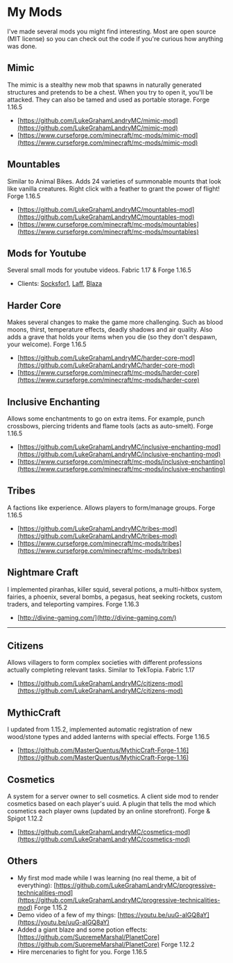 # My Mods

I've made several mods you might find interesting. Most are open source (MIT license) so you can check out the code if you're curious how anything was done.

## Mimic

The mimic is a stealthy new mob that spawns in naturally generated structures and pretends to be a chest. When you try to open it, you'll be attacked. They can also be tamed and used as portable storage. Forge 1.16.5

- [https://github.com/LukeGrahamLandryMC/mimic-mod](https://github.com/LukeGrahamLandryMC/mimic-mod)
- [https://www.curseforge.com/minecraft/mc-mods/mimic-mod](https://www.curseforge.com/minecraft/mc-mods/mimic-mod)

## Mountables 

Similar to Animal Bikes. Adds 24 varieties of summonable mounts that look like vanilla creatures. Right click with a feather to grant the power of flight! Forge 1.16.5

- [https://github.com/LukeGrahamLandryMC/mountables-mod](https://github.com/LukeGrahamLandryMC/mountables-mod)
- [https://www.curseforge.com/minecraft/mc-mods/mountables](https://www.curseforge.com/minecraft/mc-mods/mountables)

## Mods for Youtube

Several small mods for youtube videos. Fabric 1.17 & Forge 1.16.5

- Clients: [Socksfor1](https://www.youtube.com/channel/UCsEgeyBfOnGGBpjIvkDJbWg), [Laff](https://www.youtube.com/channel/UCCIwBjkmHagBindmrLb5c5A), [Blaza](https://www.youtube.com/c/BlazaPlays)

## Harder Core

Makes several changes to make the game more challenging. Such as blood moons, thirst, temperature effects, deadly shadows and air quality. Also adds a grave that holds your items when you die (so they don't despawn, your welcome). Forge 1.16.5

- [https://github.com/LukeGrahamLandryMC/harder-core-mod](https://github.com/LukeGrahamLandryMC/harder-core-mod)
- [https://www.curseforge.com/minecraft/mc-mods/harder-core](https://www.curseforge.com/minecraft/mc-mods/harder-core)

## Inclusive Enchanting 

Allows some enchantments to go on extra items. For example, punch crossbows, piercing tridents and flame tools (acts as auto-smelt). Forge 1.16.5

- [https://github.com/LukeGrahamLandryMC/inclusive-enchanting-mod](https://github.com/LukeGrahamLandryMC/inclusive-enchanting-mod)
- [https://www.curseforge.com/minecraft/mc-mods/inclusive-enchanting](https://www.curseforge.com/minecraft/mc-mods/inclusive-enchanting)

## Tribes

A factions like experience. Allows players to form/manage groups. Forge 1.16.5

- [https://github.com/LukeGrahamLandryMC/tribes-mod](https://github.com/LukeGrahamLandryMC/tribes-mod)
- [https://www.curseforge.com/minecraft/mc-mods/tribes](https://www.curseforge.com/minecraft/mc-mods/tribes)

## Nightmare Craft

I implemented piranhas, killer squid, several potions, a multi-hitbox system, fairies, a phoenix, several bombs, a pegasus, heat seeking rockets, custom traders, and teleporting vampires. Forge 1.16.3

- [http://divine-gaming.com/](http://divine-gaming.com/)

---

## Citizens

Allows villagers to form complex societies with different professions actually completing relevant tasks. Similar to TekTopia. Fabric 1.17

- [https://github.com/LukeGrahamLandryMC/citizens-mod](https://github.com/LukeGrahamLandryMC/citizens-mod)

## MythicCraft

I updated from 1.15.2, implemented automatic registration of new wood/stone types and added lanterns with special effects. Forge 1.16.5

- [https://github.com/MasterQuentus/MythicCraft-Forge-1.16](https://github.com/MasterQuentus/MythicCraft-Forge-1.16)

## Cosmetics 

A system for a server owner to sell cosmetics. A client side mod to render cosmetics based on each player's uuid. A plugin that tells the mod which cosmetics each player owns (updated by an online storefront). Forge & Spigot 1.12.2

- [https://github.com/LukeGrahamLandryMC/cosmetics-mod](https://github.com/LukeGrahamLandryMC/cosmetics-mod)

## Others

- My first mod made while I was learning (no real theme, a bit of everything): [https://github.com/LukeGrahamLandryMC/progressive-technicalities-mod](https://github.com/LukeGrahamLandryMC/progressive-technicalities-mod) Forge 1.15.2
- Demo video of a few of my things: [https://youtu.be/uuG-aIGQ8aY](https://youtu.be/uuG-aIGQ8aY)
- Added a giant blaze and some potion effects: [https://github.com/SupremeMarshal/PlanetCore](https://github.com/SupremeMarshal/PlanetCore) Forge 1.12.2
- Hire mercenaries to fight for you. Forge 1.16.5